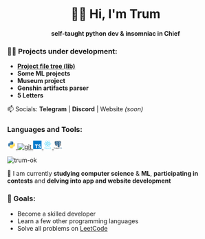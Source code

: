 <h1 align="center"><b>✌🏻 Hi, I'm Trum</b></h1>
<h4 align="center">self-taught python dev & insomniac in Chief</h4>

<h3>👨‍💻 Projects under development:</h3>

<ul>
    <li><b><a href="https://github.com/Trum-ok/project-file-tree">Project file tree (lib)</a></b></li>
    <li><b>Some ML projects</b></li>
    <li><b><a href="https://github.com/Trum-ok/museum" style="text-decoration: none;">Museum project</a></b></li>
    <li><b><a href="https://github.com/Trum-ok/genshin-art-parser" style="text-decoration: none;">Genshin artifacts parser</a></b></li>
    <li><b><a href="https://github.com/Trum-ok/5letters-web" style="text-decoration: none;">5 Letters</a></b></li>
</ul>
  
📫 Socials: **<a href="https://t.me/OpSonata" target="_blank" rel="noopener noreferrer" style="text-decoration: none;">Telegram</a>** | **<a href="https://discord.com/users/469403257760907274" target="_blank" rel="noopener noreferrer" style="text-decoration: none;">Discord</a>** | Website *(soon)* 

<h3 align="left">Languages and Tools:</h3>
<p align="left"> 
<a href="https://www.python.org" target="_blank" rel="noopener noreferrer"> <img src="https://raw.githubusercontent.com/devicons/devicon/master/icons/python/python-original.svg" alt="python" width="20" height="20" style="border: none;" /> </a> 
<a href="https://git-scm.com/" target="_blank" rel="noopener noreferrer"> <img src="https://www.vectorlogo.zone/logos/git-scm/git-scm-icon.svg" alt="git" width="20" height="20" style="border: none;" /> </a>
<a href="https://www.typescriptlang.org/" target="_blank" rel="noopener noreferrer"> <img src="https://raw.githubusercontent.com/devicons/devicon/master/icons/typescript/typescript-original.svg" alt="typescript" width="20" height="20" style="border: none;" /> </a>
<a href="https://reactjs.org/" target="_blank" rel="noopener noreferrer"> <img src="https://raw.githubusercontent.com/devicons/devicon/master/icons/react/react-original-wordmark.svg" alt="react" width="20" height="20" style="border: none;" /> </a>
<a href="https://www.postgresql.org" target="_blank" rel="noopener noreferrer"> <img src="https://raw.githubusercontent.com/devicons/devicon/master/icons/postgresql/postgresql-original-wordmark.svg" alt="postgresql" width="20" height="20" style="border: none;" /> </a>
</p>

<p><img src="https://github-readme-stats.vercel.app/api/top-langs?username=trum-ok&show_icons=true&theme=dark&locale=en&layout=compact" alt="trum-ok" style="border: none;" /></p>

🌱 I am currently **studying computer science** & **ML**, **participating in contests** and **delving into app and website development**

<h3>🧧 Goals:</h3>

- Become a skilled developer
- Learn a few other programming languages
- Solve all problems on <a href="https://leetcode.com/Trum-ok/">LeetCode</a>

